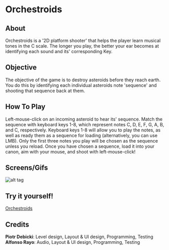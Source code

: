 # Orchestroids

## About
Orchestroids is a '2D platform shooter' that helps the player learn musical tones
in the C scale. The longer you play, the better your ear becomes at identifying
each sound and its' corresponding Key.

## Objective
The objective of the game is to destroy asteroids before they reach earth.
You do this by identifying each individual asteroids note 'sequence' and
shooting that sequence back at them.

## How To Play
Left-mouse-click on an incoming asteroid to hear its' sequence. Match the sequence
with keyboard keys 1-8, which represent notes C, D, E, F, G, A, B, and C,
respectively. Keyboard keys 1-8 will allow you to play the notes, as well as ready
them as a sequence for loading (alternatively, you can use LMB). Only the first three notes you play will be chosen
as the sequence unless you reload. Once you have chosen a sequence, load it into
your canon, aim with your mouse, and shoot with left-mouse-click!

## Screens/Gifs
![alt tag](https://thumbs.gfycat.com/PettyQuestionableBeardeddragon-size_restricted.gif)

## Try it yourself!
[Orchestroids](http://www.csdept.csi.cuny.edu/~drsturm/CSC523/WebPlayers/Orchestroids/index.html)

## Credits
__Piotr Debicki__: Level design, Layout & UI design, Programming, Testing
__Alfonso Rayo__: Audio, Layout & UI design, Programming, Testing
